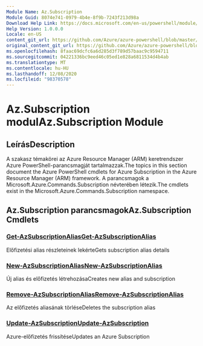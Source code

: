 ```yaml
---
Module Name: Az.Subscription
Module Guid: 8074e741-0979-4b4e-8f9b-7243f213d98a
Download Help Link: https://docs.microsoft.com/en-us/powershell/module/az.subscription
Help Version: 1.0.0.0
Locale: en-US
content_git_url: https://github.com/Azure/azure-powershell/blob/master/src/Subscription/Subscription/help/Az.Subscription.md
original_content_git_url: https://github.com/Azure/azure-powershell/blob/master/src/Subscription/Subscription/help/Az.Subscription.md
ms.openlocfilehash: 8faac69dcfc6a6d285d3f789d57baac9c9594711
ms.sourcegitcommit: 04221336bc9eed46c05ed1e828a6811534d4b4ab
ms.translationtype: MT
ms.contentlocale: hu-HU
ms.lasthandoff: 12/08/2020
ms.locfileid: "98370578"
---
```

# <span data-ttu-id="7f398-101">Az.Subscription modul</span><span class="sxs-lookup"><span data-stu-id="7f398-101">Az.Subscription Module</span></span>
## <span data-ttu-id="7f398-102">Leírás</span><span class="sxs-lookup"><span data-stu-id="7f398-102">Description</span></span>
<span data-ttu-id="7f398-103">A szakasz témakörei az Azure Resource Manager (ARM) keretrendszer Azure PowerShell-parancsmagját tartalmazzak.</span><span class="sxs-lookup"><span data-stu-id="7f398-103">The topics in this section document the Azure PowerShell cmdlets for Azure Subscription in the Azure Resource Manager (ARM) framework.</span></span> <span data-ttu-id="7f398-104">A parancsmagok a Microsoft.Azure.Commands.Subscription névterében létezik.</span><span class="sxs-lookup"><span data-stu-id="7f398-104">The cmdlets exist in the Microsoft.Azure.Commands.Subscription namespace.</span></span>

## <span data-ttu-id="7f398-105">Az.Subscription parancsmagok</span><span class="sxs-lookup"><span data-stu-id="7f398-105">Az.Subscription Cmdlets</span></span>
### [<span data-ttu-id="7f398-106">Get-AzSubscriptionAlias</span><span class="sxs-lookup"><span data-stu-id="7f398-106">Get-AzSubscriptionAlias</span></span>](Get-AzSubscriptionAlias.md)
<span data-ttu-id="7f398-107">Előfizetési alias részleteinek lekérte</span><span class="sxs-lookup"><span data-stu-id="7f398-107">Gets subscription alias details</span></span>

### [<span data-ttu-id="7f398-108">New-AzSubscriptionAlias</span><span class="sxs-lookup"><span data-stu-id="7f398-108">New-AzSubscriptionAlias</span></span>](New-AzSubscriptionAlias.md)
<span data-ttu-id="7f398-109">Új alias és előfizetés létrehozása</span><span class="sxs-lookup"><span data-stu-id="7f398-109">Creates new alias and subscription</span></span>

### [<span data-ttu-id="7f398-110">Remove-AzSubscriptionAlias</span><span class="sxs-lookup"><span data-stu-id="7f398-110">Remove-AzSubscriptionAlias</span></span>](Remove-AzSubscriptionAlias.md)
<span data-ttu-id="7f398-111">Az előfizetés aliasának törlése</span><span class="sxs-lookup"><span data-stu-id="7f398-111">Deletes the subscription alias</span></span>

### [<span data-ttu-id="7f398-112">Update-AzSubscription</span><span class="sxs-lookup"><span data-stu-id="7f398-112">Update-AzSubscription</span></span>](Update-AzSubscription.md)
<span data-ttu-id="7f398-113">Azure-előfizetés frissítése</span><span class="sxs-lookup"><span data-stu-id="7f398-113">Updates an Azure Subscription</span></span>


